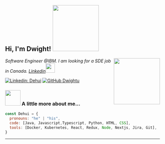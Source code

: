 <h2> Hi, I'm Dwight! <img src="https://media0.giphy.com/headers/GitHub/w8ZJLtJbmuph.gif" width="150"></h2>
<img align='right' src="https://i.pinimg.com/originals/e4/26/70/e426702edf874b181aced1e2fa5c6cde.gif" width="150">
<p><em>Software Engineer @IBM. I am looking for a SDE job in Canada.    <a href="https://www.linkedin.com/in/dehui-yu-3a7062227/">Linkedin</a><img src="https://media.giphy.com/media/WUlplcMpOCEmTGBtBW/giphy.gif" width="30"> 
</em></p>

[![Linkedin: Dehui](https://img.shields.io/badge/-Dehui-blue?style=flat-square&logo=Linkedin&logoColor=white&link=https://www.linkedin.com/in/dehui/)](https://www.linkedin.com/in/dehui-yu-3a7062227/)
[![GitHub Dwightu](https://img.shields.io/github/followers/Dwightu?label=follow&style=social)](https://github.com/Dwightu)


### <img src="https://media.giphy.com/media/VgCDAzcKvsR6OM0uWg/giphy.gif" width="50"> A little more about me...  

```javascript
const Dehui = {
  pronouns: "he" | "his",
  code: [Java, Javascript,Typescript, Python, HTML, CSS],
  tools: [Docker, Kubernetes, React, Redux, Node, Nextjs, Jira, Git],
}
```
---
